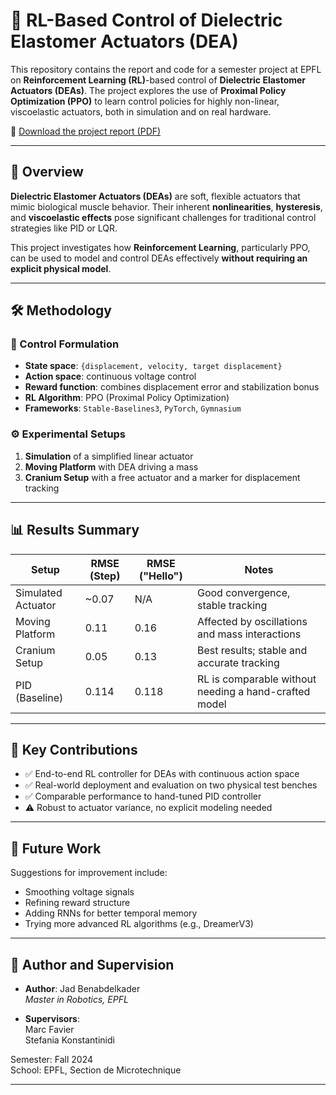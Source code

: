 # 🧠 RL-Based Control of Dielectric Elastomer Actuators (DEA)

This repository contains the report and code for a semester project at EPFL on **Reinforcement Learning (RL)**-based control of **Dielectric Elastomer Actuators (DEAs)**. The project explores the use of **Proximal Policy Optimization (PPO)** to learn control policies for highly non-linear, viscoelastic actuators, both in simulation and on real hardware.

📄 [Download the project report (PDF)](Semester_Project_Report.pdf)

---

## 📌 Overview

**Dielectric Elastomer Actuators (DEAs)** are soft, flexible actuators that mimic biological muscle behavior. Their inherent **nonlinearities**, **hysteresis**, and **viscoelastic effects** pose significant challenges for traditional control strategies like PID or LQR.

This project investigates how **Reinforcement Learning**, particularly PPO, can be used to model and control DEAs effectively **without requiring an explicit physical model**.

---

## 🛠️ Methodology

### 🔧 Control Formulation
- **State space**: `{displacement, velocity, target displacement}`
- **Action space**: continuous voltage control
- **Reward function**: combines displacement error and stabilization bonus
- **RL Algorithm**: PPO (Proximal Policy Optimization)
- **Frameworks**: `Stable-Baselines3`, `PyTorch`, `Gymnasium`

### ⚙️ Experimental Setups
1. **Simulation** of a simplified linear actuator
2. **Moving Platform** with DEA driving a mass
3. **Cranium Setup** with a free actuator and a marker for displacement tracking

---

## 📊 Results Summary

| Setup              | RMSE (Step) | RMSE ("Hello") | Notes                                             |
|-------------------|-------------|----------------|---------------------------------------------------|
| Simulated Actuator| ~0.07       | N/A            | Good convergence, stable tracking                 |
| Moving Platform   | 0.11        | 0.16           | Affected by oscillations and mass interactions    |
| Cranium Setup     | 0.05        | 0.13           | Best results; stable and accurate tracking        |
| PID (Baseline)    | 0.114       | 0.118          | RL is comparable without needing a hand-crafted model          |

---

## 🚀 Key Contributions

- ✅ End-to-end RL controller for DEAs with continuous action space
- ✅ Real-world deployment and evaluation on two physical test benches
- ✅ Comparable performance to hand-tuned PID controller
- ⚠️ Robust to actuator variance, no explicit modeling needed

---

## 🧠 Future Work

Suggestions for improvement include:
- Smoothing voltage signals
- Refining reward structure
- Adding RNNs for better temporal memory
- Trying more advanced RL algorithms (e.g., DreamerV3)

---

## 👥 Author and Supervision

- **Author**: Jad Benabdelkader  
  *Master in Robotics, EPFL*

- **Supervisors**:  
  Marc Favier  
  Stefania Konstantinidi  

Semester: Fall 2024  
School: EPFL, Section de Microtechnique

---


